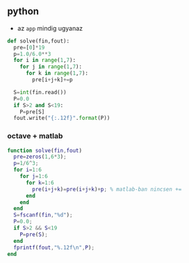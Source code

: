 ## python
* az ```app``` mindig ugyanaz

```python
def solve(fin,fout):
  pre=[0]*19
  p=1.0/6.0**3
  for i in range(1,7):
    for j in range(1,7):
      for k in range(1,7):
        pre[i+j+k]+=p

  S=int(fin.read())
  P=0.0
  if S>2 and S<19:
    P=pre[S]
  fout.write("{:.12f}".format(P))
```

### octave + matlab
```matlab
function solve(fin,fout)
  pre=zeros(1,6*3);
  p=1/6^3;
  for i=1:6
    for j=1:6
      for k=1:6
        pre(i+j+k)=pre(i+j+k)+p; % matlab-ban nincsen +=
      end
    end
  end
  S=fscanf(fin,"%d");
  P=0.0;
  if S>2 && S<19
    P=pre(S);
  end
  fprintf(fout,"%.12f\n",P);
end
```


